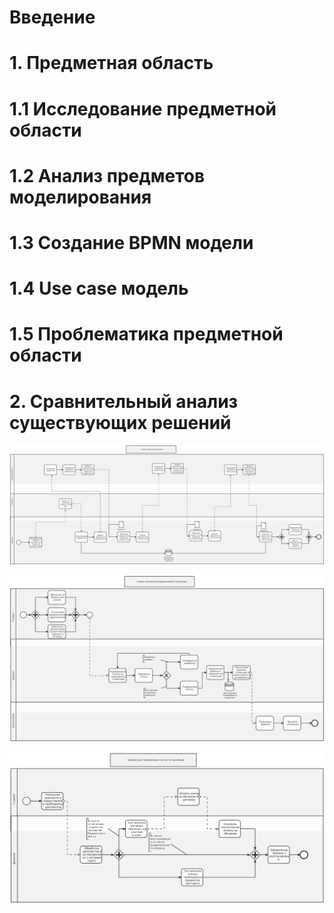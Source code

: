 # **Введение** 

# **1.  Предметная область** 

# **1.1 Исследование предметной области**

# **1.2 Анализ предметов моделирования**

# **1.3 Создание BPMN модели**

# **1.4 Use case модель** 

# **1.5 Проблематика предметной области** 

# **2.  Сравнительный анализ существующих решений** 
![1](/1.png)

![2](/2.png)

![3](/3.png)
